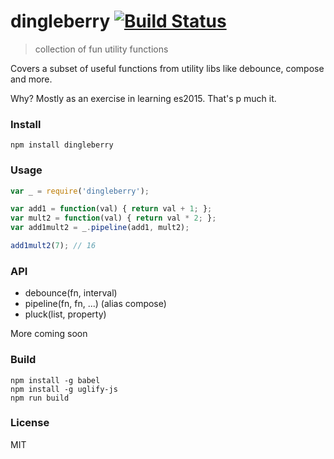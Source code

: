 # dingleberry [![Build Status](https://travis-ci.org/goodybag/mongo-sql.svg?branch=master)](https://travis-ci.org/goodybag/mongo-sql)


> collection of fun utility functions

Covers a subset of useful functions from utility libs like debounce, compose
and more.

Why? Mostly as an exercise in learning es2015. That's p much it.

### Install

```shell
npm install dingleberry
```

### Usage

```js
var _ = require('dingleberry');

var add1 = function(val) { return val + 1; };
var mult2 = function(val) { return val * 2; };
var add1mult2 = _.pipeline(add1, mult2);

add1mult2(7); // 16
```

### API

* debounce(fn, interval)
* pipeline(fn, fn, ...) (alias compose)
* pluck(list, property)

More coming soon

### Build

```shell
npm install -g babel
npm install -g uglify-js
npm run build
```

### License

MIT
